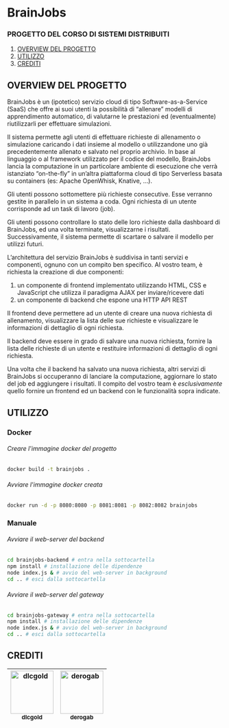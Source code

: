 # BrainJobs

### PROGETTO DEL CORSO DI SISTEMI DISTRIBUITI

1. [OVERVIEW DEL PROGETTO](#overview-del-progetto)
2. [UTILIZZO](#utilizzo) 
3. [CREDITI](#crediti) 

## OVERVIEW DEL PROGETTO

BrainJobs è un (ipotetico) servizio cloud di tipo Software-as-a-Service (SaaS) che offre ai suoi utenti la possibilità di “allenare” modelli di apprendimento automatico, di valutarne le prestazioni ed (eventualmente) riutilizzarli per effettuare simulazioni.

Il sistema permette agli utenti di effettuare richieste di allenamento o simulazione caricando i dati insieme al modello o utilizzandone uno già precedentemente allenato e salvato nel proprio archivio. In base al linguaggio o al framework utilizzato per il codice del modello, BrainJobs lancia la computazione in un particolare ambiente di esecuzione che verrà istanziato “on-the-fly” in un’altra piattaforma cloud di tipo Serverless basata su containers (es: Apache OpenWhisk, Knative, ...).

Gli utenti possono sottomettere più richieste consecutive. Esse verranno gestite in parallelo in un sistema a coda. Ogni richiesta di un utente corrisponde ad un task di lavoro (job).

Gli utenti possono controllare lo stato delle loro richieste dalla dashboard di BrainJobs, ed una volta terminate, visualizzarne i risultati. Successivamente, il sistema permette di scartare o salvare il modello per utilizzi futuri.

L’architettura del servizio BrainJobs è suddivisa in tanti servizi e componenti, ognuno con un compito ben specifico. Al vostro team, è richiesta la creazione di due componenti:

1. un componente di frontend implementato utilizzando HTML, CSS e JavaScript che utilizza il paradigma AJAX per inviare/ricevere dati
2. un componente di backend che espone una HTTP API REST

Il frontend deve permettere ad un utente di creare una nuova richiesta di allenamento, visualizzare la lista delle sue richieste e visualizzare le informazioni di dettaglio di ogni richiesta.

Il backend deve essere in grado di salvare una nuova richiesta, fornire la lista delle richieste di un utente e restituire informazioni di dettaglio di ogni richiesta.

Una volta che il backend ha salvato una nuova richiesta, altri servizi di BrainJobs si occuperanno di lanciare la computazione, aggiornare lo stato del job ed aggiungere i risultati. Il compito del vostro team è *esclusivamente* quello fornire un frontend ed un backend con le funzionalità sopra indicate.

## UTILIZZO

### Docker
###### Creare l'immagine docker del progetto
```bash
docker build -t brainjobs .
```
###### Avviare l'immagine docker creata
```bash
docker run -d -p 8080:8080 -p 8081:8081 -p 8082:8082 brainjobs
```

### Manuale
###### Avviare il web-server del backend
```bash
cd brainjobs-backend # entra nella sottocartella
npm install # installazione delle dipendenze
node index.js & # avvio del web-server in background
cd .. # esci dalla sottocartella
```
###### Avviare il web-server del gateway
```bash
cd brainjobs-gateway # entra nella sottocartella
npm install # installazione delle dipendenze
node index.js & # avvio del web-server in background
cd .. # esci dalla sottocartella
```

## CREDITI

| [<img src="https://avatars.githubusercontent.com/u/31136677?v=4" width="100px;" alt="dlcgold"/><br /><sub><b>dlcgold</b></sub>](https://github.com/dlcgold) | [<img src="https://avatars.githubusercontent.com/u/4183824?v=4" width="100px;" alt="derogab"/><br /><sub><b>derogab</b></sub>](https://github.com/derogab) | 
| :---: | :---: |
